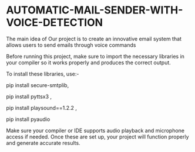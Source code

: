# AUTOMATIC-MAIL-SENDER-WITH-VOICE-DETECTION
The main idea of Our project is to create an innovative email system that allows users to send emails through voice commands

Before running this project, make sure to import the necessary libraries in your compiler so it works properly and produces the correct output.

To install these libraries, use:-

pip install secure-smtplib, 

pip install pyttsx3 ,

pip install playsound==1.2.2 ,

pip install pyaudio

 Make sure your compiler or IDE supports audio playback and microphone access if needed. Once these are set up, your project will function properly and generate accurate results.
